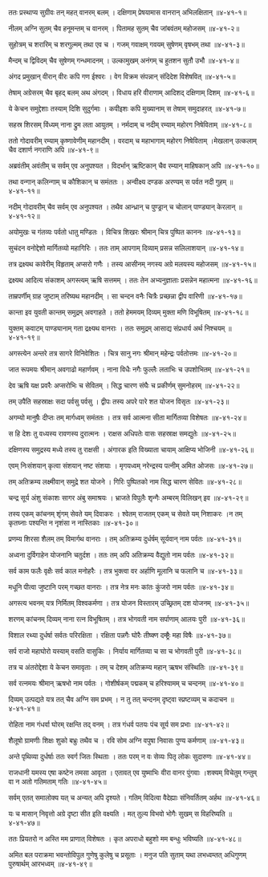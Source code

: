 ततः प्रस्थाप्य सुग्रीवः तन् महत् वानरम् बलम् ।
दक्षिणाम् प्रेषयामास वानरान् अभिलक्षितान् ॥४-४१-१॥

नीलम् अग्नि सुतम् चैव हनूमन्तम् च वानरम् ।
पितामह सुतम् चैव जांबवंतम् महोजसम् ॥४-४१-२॥

सुहोत्रम् च शरारिम् च शरगुल्मम् तथा एव च ।
गजम् गवाक्षम् गवयम् सुषेणम् वृषभम् तथा ॥४-४१-३॥

मैन्दम् च द्विविदम् चैव सुषेणम् गन्धमादनम् ।
उल्कामुखम् अनंगम् च हुतशन सुतौ उभौ ॥४-४१-४॥

अंगद प्रमुखान् वीरान् वीरः कपि गण ईश्वरः ।
वेग विक्रम संपन्नान् संदिदेश विशेषवित् ॥४-४१-५॥

तेषाम् अग्रेसरम् चैव बृहद् बलम् अथ अंगदम् ।
विधाय हरि वीराणाम् आदिशद् दक्षिणाम् दिशम् ॥४-४१-६॥

ये केचन समुद्देशाः तस्याम् दिशि सुदुर्गमाः ।
कपीइशः कपि मुख्यानाम् स तेषाम् समुदाहरत् ॥४-४१-७॥

सहस्र शिरसम् विंध्यम् नाना द्रुम लता आयुतम् ।
नर्मदाम् च नदीम् रम्याम् महोरग निषेविताम् ॥४-४१-८॥

ततो गोदावरीम् रम्याम् कृष्णावेणीम् महानदीम् ।
वरदाम् च महाभागाम् महोरग निषेविताम् ।मेखलान् उत्कलाम् चैव दशार्ण नगराणि अपि ॥४-४१-९॥

अब्रवंतीम् अवंतीम् च सर्वम् एव अनुपश्यत ।
विदर्भान् ऋष्टिकान् चैव रम्यान् माहिषकान् अपि ॥४-४१-१०॥

तथा वन्गान् कलिन्गाम् च कौशिकान् च समंततः ।
अन्वीक्ष्य दण्डक अरण्यम् स पर्वत नदी गुहम् ॥४-४१-११॥

नदीम् गोदावरीम् चैव सर्वम् एव अनुपश्यत ।
तथैव आन्ध्रान् च पुण्ड्रान् च चोलान् पाण्ड्यान् केरलान् ॥४-४१-१२॥

अयोमुखः च गंतव्यः पर्वतो धातु मण्डितः ।
विचित्र शिखरः श्रीमान् चित्र पुष्पित काननः ॥४-४१-१३॥

सुचंदन वनोद्देशो मार्गितव्यो महागिरिः ।
ततः ताम् आपगाम् दिव्याम् प्रसन्न सलिलाशयान् ॥४-४१-१४॥

तत्र द्रक्ष्यथ कावेरीम् विहृताम् अप्सरो गणैः ।
तस्य आसीनम् नगस्य अग्रे मलयस्य महोजसम् ॥४-४१-१५॥

द्रक्ष्यथ आदित्य संकाशम् अगस्त्यम् ऋषि सत्तमम् ।
ततः तेन अभ्यनुज्ञाताः प्रसन्नेन महात्मना ॥४-४१-१६॥

ताम्रपर्णीम् ग्राह जुष्टाम् तरिष्यथ महानदीम् ।
सा चन्दन वनैः चित्रैः प्रच्छन्ना द्वीप वारिणी ॥४-४१-१७॥

कान्ता इव युवती कान्तम् समुद्रम् अवगाहते ।
ततो हेममयम् दिव्यम् मुक्ता मणि विभूषितम् ॥४-४१-१८॥

युक्तम् कवाटम् पाण्ड्यानाम् गता द्रक्ष्यथ वानराः ।
ततः समुद्रम् आसाद्य संप्रधार्य अर्थ निश्चयम् ॥४-४१-१९॥

अगस्त्येन अन्तरे तत्र सागरे विनिवेशितः ।
चित्र सानु नगः श्रीमान् महेन्द्रः पर्वतोत्तमः ॥४-४१-२०॥

जात रूपमयः श्रीमान् अवगाढो महार्णवम् ।
नाना विधैः नगैः फुल्लैः लताभिः च उपशोभितम् ॥४-४१-२१॥

देव ऋषि यक्ष प्रवरैः अप्सरोभिः च सेवितम् ।
सिद्ध चारण संघैः च प्रकीर्णम् सुमनोहरम् ॥४-४१-२२॥

तम् उपैति सहस्राक्षः सदा पर्वसु पर्वसु ।
द्वीपः तस्य अपरे पारे शत योजन विसृतः ॥४-४१-२३॥

अगम्यो मानुषैः दीप्तः तम् मार्गध्वम् समंततः ।
तत्र सर्व आत्मना सीता मार्गितव्या विशेषतः ॥४-४१-२४॥

स हि देशः तु वध्यस्य रावणस्य दुरात्मनः ।
राक्षस अधिपतेः वासः सहस्राक्ष समद्युतेः ॥४-४१-२५॥

दक्षिणस्य समुद्रस्य मध्ये तस्य तु राक्षसी ।
अंगारक इति विख्याता चायाम् आक्षिप्य भोजिनी ॥४-४१-२६॥

एवम् निःसंशयान् कृत्वा संशयान् नष्ट संशयाः ।
मृगयध्वम् नरेन्द्रस्य पत्नीम् अमित ओजसः ॥४-४१-२७॥

तम् अतिक्रम्य लक्ष्मीवान् समुद्रे शत योजने ।
गिरिः पुष्पितको नाम सिद्ध चारण सेवितः ॥४-४१-२८॥

चन्द्र सूर्य अंशु संकाशः सागर अंबु समाश्रयः ।
भ्राजते विपुलैः शृन्गैः अम्बरम् विलिखन् इव ॥४-४१-२९॥

तस्य एकम् कांचनम् शृंगम् सेवते यम् दिवाकरः ।
श्वेतम् राजतम् एकम् च सेवते यम् निशाकरः ।न तम् कृतघ्नाः पश्यन्ति न नृशंसा न नास्तिकाः ॥४-४१-३०॥

प्रणम्य शिरसा शैलम् तम् विमार्गथ वानराः ।
तम् अतिक्रम्य दुर्धर्षम् सूर्यवान् नाम पर्वतः ॥४-४१-३१॥

अध्वना दुर्विगाहेन योजनानि चतुर्दश ।
ततः तम् अपि अतिक्रम्य वैद्युतो नाम पर्वतः ॥४-४१-३२॥

सर्व काम फलैः वृक्षैः सर्व काल मनोहरैः ।
तत्र भुक्त्वा वर अर्हाणि मूलानि च फलानि च ॥४-४१-३३॥

मधूनि पीत्वा जुष्टानि परम् गच्छत वानराः ।
तत्र नेत्र मनः कांतः कुंजरो नाम पर्वतः ॥४-४१-३४॥

अगस्त्य भवनम् यत्र निर्मितम् विश्वकर्मणा ।
तत्र योजन विस्तारम् उच्छ्रितम् दश योजनम् ॥४-४१-३५॥

शरणम् कांचनम् दिव्यम् नाना रत्न विभूषितम् ।
तत्र भोगवती नाम सर्पाणाम् आलयः पुरी ॥४-४१-३६॥

विशाल रथ्या दुर्धर्षा सर्वतः परिरक्षिता ।
रक्षिता पन्नगैः घोरैः तीष्क्ण दम्ष्ट्रैः महा विषैः ॥४-४१-३७॥

सर्प राजो महाघोरो यस्याम् वसति वासुकिः ।
निर्याय मार्गितव्या च सा च भोगवती पुरी ॥४-४१-३८॥

तत्र च अंतरोद्देशा ये केचन समावृताः ।
तम् च देशम् अतिक्रम्य महान् ऋषभ संस्थितिः ॥४-४१-३९॥

सर्व रत्नमयः श्रीमान् ऋषभो नाम पर्वतः ।
गोशीर्षकम् पद्मकम् च हरिश्यामम् च चन्दनम् ॥४-४१-४०॥

दिव्यम् उत्पद्यते यत्र तत् चैव अग्नि सम प्रभम् ।
न तु तत् चन्दनम् दृष्ट्वा स्प्रष्टव्यम् च कदाचन ॥४-४१-४१॥

रोहिता नाम गंधर्वा घोरम् रक्षन्ति तद् वनम् ।
तत्र गंधर्व पतयः पंच सूर्य सम प्रभाः ॥४-४१-४२॥

शैलूषो ग्रामणीः शिक्षः शुको बभ्रुः तथैव च ।
रवि सोम अग्नि वपुषा निवासः पुण्य कर्मणाम् ॥४-४१-४३॥

अन्ते पृथिव्या दुर्धर्षाः ततः स्वर्ग जितः स्थिताः ।
ततः परम् न वः सेव्यः पितृ लोकः सुदारुणः ॥४-४१-४४॥

राजधानी यमस्य एषा कष्टेन तमसा आवृता ।
एतावत् एव युष्माभिः वीरा वानर पुंगवाः ।शक्यम् विचेतुम् गन्तुम् वा न अतो गतिमताम् गतिः ॥४-४१-४५॥

सर्वम् एतत् समालोक्य यत् च अन्यत् अपि दृश्यते ।
गतिम् विदित्वा वैदेह्याः संनिवर्तितम् अर्हथ ॥४-४१-४६॥

यः च मासान् निवृत्तो अग्रे दृष्टा सीत इति वक्ष्यति ।
मत् तुल्य विभवो भोगैः सुखम् स विहरिष्यति ॥४-४१-४७॥

ततः प्रियतरो न अस्ति मम प्राणात् विशेषतः ।
कृत अपराधो बहुशो मम बन्धुः भविष्यति ॥४-४१-४८॥

अमित बल पराक्रमा भवन्तोविपुल गुणेषु कुलेषु च प्रसूताः ।
मनुज पति सुताम् यथा लभध्वम्तत् अधिगुणम् पुरुषार्थम् आरभध्वम् ॥४-४१-४९॥

